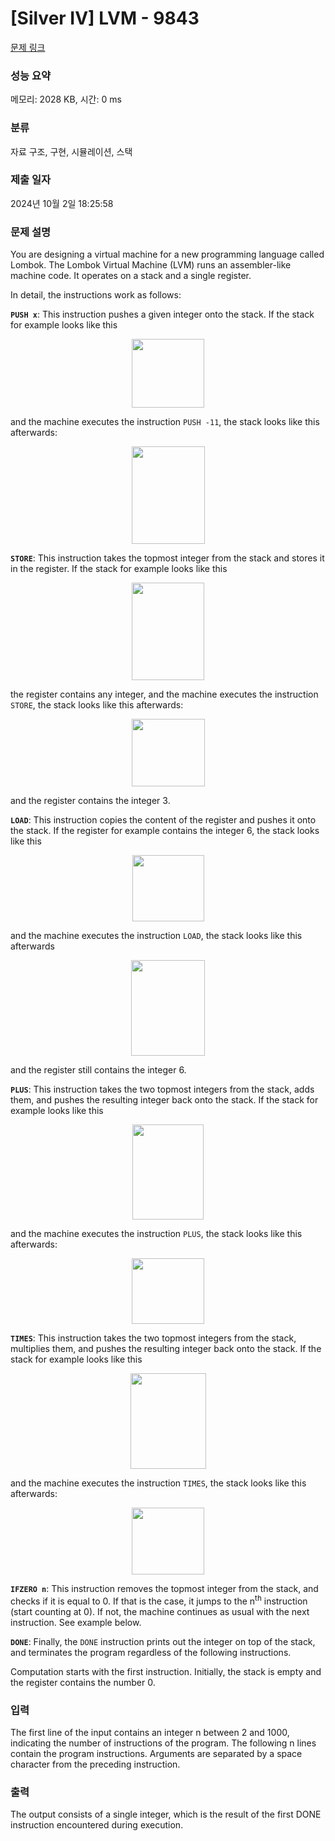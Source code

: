 # [Silver IV] LVM - 9843 

[문제 링크](https://www.acmicpc.net/problem/9843) 

### 성능 요약

메모리: 2028 KB, 시간: 0 ms

### 분류

자료 구조, 구현, 시뮬레이션, 스택

### 제출 일자

2024년 10월 2일 18:25:58

### 문제 설명

<p>You are designing a virtual machine for a new programming language called Lombok. The Lombok Virtual Machine (LVM) runs an assembler-like machine code. It operates on a stack and a single register.</p>

<p>In detail, the instructions work as follows:</p>

<p><code><strong>PUSH x</strong></code>: This instruction pushes a given integer onto the stack. If the stack for example looks like this</p>

<p style="text-align: center;"><img alt="" src="https://upload.acmicpc.net/8998a199-4068-4cf2-b1b1-71e51f3cc8ad/-/preview/" style="width: 116px; height: 110px;"></p>

<p>and the machine executes the instruction <code>PUSH -11</code>, the stack looks like this afterwards:</p>

<p style="text-align: center;"><img alt="" src="https://upload.acmicpc.net/113a77f3-e0ca-471e-ab13-f722ca5d34ff/-/preview/" style="width: 117px; height: 156px;"></p>

<p><strong><code>STORE</code></strong>: This instruction takes the topmost integer from the stack and stores it in the register. If the stack for example looks like this</p>

<p style="text-align: center;"><img alt="" src="https://upload.acmicpc.net/e07868c6-7f1e-4028-95fb-24b4985f4130/-/preview/" style="width: 116px; height: 156px;"></p>

<p>the register contains any integer, and the machine executes the instruction <code>STORE</code>, the stack looks like this afterwards:</p>

<p style="text-align: center;"><img alt="" src="https://upload.acmicpc.net/dc8f368b-a7f3-46ed-bde0-e7b81baecf5d/-/preview/" style="width: 117px; height: 108px;"></p>

<p>and the register contains the integer 3.</p>

<p><code><strong>LOAD</strong></code>: This instruction copies the content of the register and pushes it onto the stack. If the register for example contains the integer 6, the stack looks like this</p>

<p style="text-align: center;"><img alt="" src="https://upload.acmicpc.net/6fa0ed7a-d9ab-4fb8-9fa2-efe739277008/-/preview/" style="width: 115px; height: 106px;"></p>

<p>and the machine executes the instruction <code>LOAD</code>, the stack looks like this afterwards</p>

<p style="text-align: center;"><img alt="" src="https://upload.acmicpc.net/f7e945c9-eb9d-47c1-aea2-a2167e2ab1a7/-/preview/" style="width: 118px; height: 153px;"></p>

<p>and the register still contains the integer 6.</p>

<p><code><strong>PLUS</strong></code>: This instruction takes the two topmost integers from the stack, adds them, and pushes the resulting integer back onto the stack. If the stack for example looks like this</p>

<p style="text-align: center;"><img alt="" src="https://upload.acmicpc.net/87b51a8b-93fb-47bf-9c3f-96c8fc74bf68/-/preview/" style="width: 114px; height: 152px;"></p>

<p>and the machine executes the instruction <code>PLUS</code>, the stack looks like this afterwards:</p>

<p style="text-align: center;"><img alt="" src="https://upload.acmicpc.net/8528630e-5636-4f44-9f2b-e33dc762db89/-/preview/" style="width: 116px; height: 105px;"></p>

<p><code><strong>TIMES</strong></code>: This instruction takes the two topmost integers from the stack, multiplies them, and pushes the resulting integer back onto the stack. If the stack for example looks like this</p>

<p style="text-align: center;"><img alt="" src="https://upload.acmicpc.net/e97b531a-2911-4b33-abfe-17cc8c4810fc/-/preview/" style="width: 121px; height: 153px;"></p>

<p>and the machine executes the instruction <code>TIMES</code>, the stack looks like this afterwards:</p>

<p style="text-align: center;"><img alt="" src="https://upload.acmicpc.net/5095b3fb-b620-4c92-81bb-e3266b5f7eb0/-/preview/" style="width: 116px; height: 107px;"></p>

<p><code><strong>IFZERO n</strong></code>: This instruction removes the topmost integer from the stack, and checks if it is equal to 0. If that is the case, it jumps to the n<sup>th</sup> instruction (start counting at 0). If not, the machine continues as usual with the next instruction. See example below.</p>

<p><code><strong>DONE</strong></code>: Finally, the <code>DONE</code> instruction prints out the integer on top of the stack, and terminates the program regardless of the following instructions.</p>

<p>Computation starts with the first instruction. Initially, the stack is empty and the register contains the number 0.</p>

### 입력 

 <p>The first line of the input contains an integer n between 2 and 1000, indicating the number of instructions of the program. The following n lines contain the program instructions. Arguments are separated by a space character from the preceding instruction.</p>

### 출력 

 <p>The output consists of a single integer, which is the result of the first DONE instruction encountered during execution.</p>

